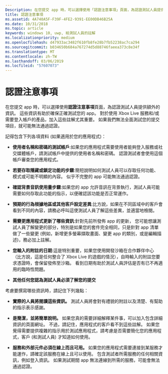 ```yaml
---
Description: 在您提交 app 時，可以選擇使用「認證注意事項」頁面，為認證測試人員提供額外的資訊。 這些資訊有助於確保正確測試您的 app。
title: 認證注意事項
ms.assetid: 4A740A5F-F39F-4FE2-9391-EE00DB46B25A
ms.date: 10/31/2018
ms.topic: article
keywords: windows 10, uwp, 給測試人員的註解
ms.localizationpriority: medium
ms.openlocfilehash: d47933ac3482f610fb8fe28b7fb52238ac7ca294
ms.sourcegitcommit: b034650b684a767274d5d88746faeea373c8e34f
ms.translationtype: MT
ms.contentlocale: zh-TW
ms.lasthandoff: 03/06/2019
ms.locfileid: "57607073"
---
```

# <a name="notes-for-certification"></a>認證注意事項


在您提交 app 時，可以選擇使用**認證注意事項**頁面，為認證測試人員提供額外的資訊。 這些資訊有助於確保正確測試您的 app。 對於使用 Xbox Live 服務和/或需要登入帳戶的產品，加入這些註解尤其重要。 如果我們無法全面測試您的提交項目，就可能無法通過認證。

記得包含下列各項資料 (如果適用於您的應用程式)：

-   **使用者名稱和密碼的測試帳戶**:如果您的應用程式需要使用者能夠登入服務或社交媒體帳戶，請測試帳戶中提供的使用者名稱和密碼。 認證測試者會使用這個帳戶審查您的應用程式。

-   **若要存取隱藏或鎖定功能的步驟**:簡短說明如何測試人員可以存取任何功能、 模式或可能不明顯的內容。 似乎不完整的 app 可能無法通過認證。

-   **確認背景音訊使用量步驟**:如果您的 app 允許音訊在背景執行，測試人員可能需要如何存取此功能的指示，以便確認該功能是否正常運作。

-  **預期的行為根據地區或其他客戶設定差異**:比方說，如果在不同區域中的客戶會看到不同的內容，請務必呼叫這使測試人員了解這些差異，並適當地檢閱。

-   **需變更應用程式更新了哪些資訊**:針對先前所發佈 app 的更新， 您可能想讓測試人員了解變更的部分，特別是如果您的套件完全相同，只是針對 app 清單做了一些變更 (例如，新增更多螢幕擷取畫面、變更 app 的類別，或是編輯描述)，務必加上註解。

-   **您輸入的附註的日期**:這是特別重要，如果您使用開發沙箱在合作夥伴中心 （比方說，這是任何整合了 Xbox Live 的遊戲的情況），自時輸入的附註您要求憑證時，會保留發佈至沙箱。 看到日期有助於測試人員評估是否有已不再適用的臨時性問題。

-  **其他任何您認為測試人員必須了解您的提交**

考慮要撰寫哪些資訊時，請記住下列幾點：

-   **實際的人員將閱讀這些資訊。** 測試人員將會對有禮貌的附註以及清楚、有幫助的指示表示感謝。

-   **是簡潔，並將簡單說明。** 如果您真的需要詳細解釋某件事，可以加入包含詳細資訊的頁面網址。 不過，請記住，應用程式的客戶看不到這些註解。 如果您覺得需要提供複雜的指示用於測試應用程式，請考慮是否需要簡化您的應用程式，客戶 (和測試人員) 才知道如何使用。

-   **服務和外部元件必須在線上而且可用。** 如果您的應用程式需要連接到某服務才能運作，請確定該服務在線上且可以使用。 包含測試者所需服務的任何相關資訊，例如登入資訊。 如果測試期間 app 無法連線到所需的服務，可能會無法通過認證。

 

 




